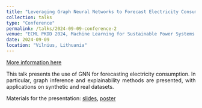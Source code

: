 ```yaml
---
title: "Leveraging Graph Neural Networks to Forecast Electricity Consumption"
collection: talks
type: "Conference"
permalink: /talks/2024-09-09-conference-2
venue: "ECML PKDD 2024, Machine Learning for Sustainable Power Systems (ML4SPS) Workshop"
date: 2024-09-09
location: "Vilnius, Lithuania"
---
```


[More information here](https://sites.google.com/view/ml4sps/ml4sps)

<div style='text-align: justify;'>
This talk presents the use of GNN for forecasting electricity consumption. In particular, graph inference and explainability methods are presented, with applications on synthetic and real datasets.
</div>

Materials for the presentation: [slides](/files/CAMPAGNE_GNN_ML4SPS_ECML24.pdf), [poster](/files/Poster_ECML_final_edits.pdf)
